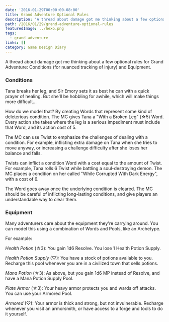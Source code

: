 ```yaml
---
date: '2016-01-29T00:00:00-08:00'
title: Grand Adventure Optional Rules
description: 'A thread about damage got me thinking about a few optional rules for Grand Adventure: Conditions (for nuanced tracking of injury) and Equipment. '
path: /2016/01/29/grand-adventure-optional-rules
featuredImage: ../hexo.png
tags:
  - grand adventure
links: []
category: Game Design Diary
---
```


A thread about damage got me thinking about a few optional rules for Grand Adventure:
Conditions (for nuanced tracking of injury) and Equipment.

<!-- more -->

### Conditions

Tana breaks her leg, and Sir Emory sets it as best he can with a quick prayer of healing.
But she'll be hobbling for awhile, which will make things more difficult…

How do we model that?
By creating Words that represent some kind of deleterious condition.
The MC gives Tana a "With a Broken Leg" (☆5) Word.
Every action she takes where the leg is a serious impediment must include that Word,
and its action cost of 5.

The MC can use Twist to emphasize the challenges of dealing with a condition.
For example, inflicting extra damage on Tana when she tries to move anyway,
or increasing a challenge difficulty after she loses her balance and falls.

Twists can inflict a condition Word with a cost equal to the amount of Twist.
For example, Tana rolls 6 Twist while battling a soul-destroying demon.
The MC places a condition on her called "While Corrupted With Dark Energy", with a cost of 6.

The Word goes away once the underlying condition is cleared.
The MC should be careful of inflicting long-lasting conditions,
and give players an understandable way to clear them.

### Equipment

Many adventurers care about the equipment they're carrying around. You can model this using a combination of Words and Pools, like an Archetype.

For example:

*Health Potion* (☆3): You gain 1d6 Resolve. You lose 1 Health Potion Supply.

*Health Potion Supply* (♡): You have a stock of potions available to you.
Recharge this pool whenever you are in a civilized town that sells potions.

*Mana Potion* (☆3): As above, but you gain 1d6 MP instead of Resolve, and have a Mana Potion Supply Pool.

*Plate Armor* (☆3): Your heavy armor protects you and wards off attacks. You can use your Armored Pool.

*Armored* (♡): Your armor is thick and strong, but not invulnerable.
Recharge whenever you visit an armorsmith, or have access to a forge and tools to do it yourself.

